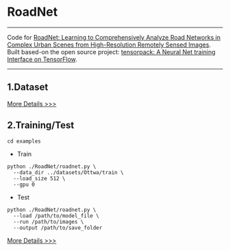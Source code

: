 # RoadNet

---------

Code for [RoadNet: Learning to Comprehensively Analyze Road Networks in Complex Urban Scenes from High-Resolution Remotely Sensed Images](https://ieeexplore.ieee.org/document/8506600). Built based-on the open source project: [tensorpack: A Neural Net training Interface on TensorFlow](https://github.com/tensorpack/tensorpack). 

---------

## 1.Dataset

[More Details >>>](../README.md)

## 2.Training/Test

```
cd examples
```

 - Train

```
python ./RoadNet/roadnet.py \
  --data_dir ../datasets/Ottwa/train \
  --load_size 512 \
  --gpu 0
```

 - Test

```
python ./RoadNet/roadnet.py \
  --load /path/to/model_file \
  --run /path/to/images \
  --output /path/to/save_folder
```

 [More Details >>>](./examples/README.md)
